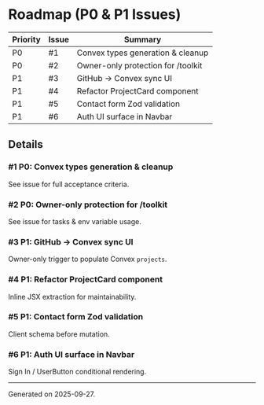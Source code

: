 # Roadmap (P0 & P1 Issues)

| Priority | Issue | Summary |
| -------- | ----- | ------- |
| P0 | #1 | Convex types generation & cleanup |
| P0 | #2 | Owner-only protection for /toolkit |
| P1 | #3 | GitHub → Convex sync UI |
| P1 | #4 | Refactor ProjectCard component |
| P1 | #5 | Contact form Zod validation |
| P1 | #6 | Auth UI surface in Navbar |

## Details

### #1 P0: Convex types generation & cleanup

See issue for full acceptance criteria.

### #2 P0: Owner-only protection for /toolkit

See issue for tasks & env variable usage.

### #3 P1: GitHub → Convex sync UI

Owner-only trigger to populate Convex `projects`.

### #4 P1: Refactor ProjectCard component

Inline JSX extraction for maintainability.

### #5 P1: Contact form Zod validation

Client schema before mutation.

### #6 P1: Auth UI surface in Navbar

Sign In / UserButton conditional rendering.

---
Generated on 2025-09-27.
